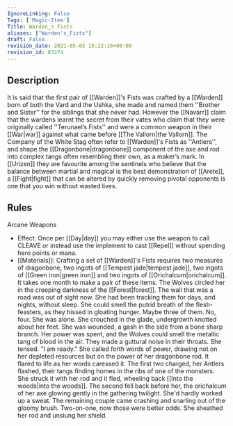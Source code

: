 ```yaml
---
IgnoreLinking: False
Tags: ['Magic-Item']
Title: Warden_s Fists
aliases: ["Warden's_Fists"]
draft: False
revision_date: 2021-05-03 15:22:16+00:00
revision_id: 83274
---
```


## Description
It is said that the first pair of [[Warden]]'s Fists was crafted by a [[Warden]] born of both the Vard and the Ushka, she made and named them ''Brother and Sister'' for the siblings that she never had. However the [[Navarr]] claim that the wardens learnt the secret from their vates who claim that they were originally called ''Terunael’s Fists'' and were a common weapon in their [[War|war]] against what came before [[The Vallorn|the Vallorn]].
The Company of the White Stag often refer to [[Warden]]'s Fists as ''Antlers'', and shape the [[Dragonbone|dragonbone]] component of the axe and rod into complex tangs often resembling their own, as a maker’s mark.
In [[Urizen]] they are favourite among the sentinels who believe that the balance between martial and magical is the best demonstration of [[Arete]], a [[Fight|fight]] that can be altered by quickly removing pivotal opponents is one that you win without wasted lives.
## Rules
Arcane Weapons
* Effect: Once per [[Day|day]] you may either use the weapon to call CLEAVE or instead use the implement to cast [[Repel]] without spending hero points or mana.
* [[Materials]]: Crafting a set of [[Warden]]'s Fists requires two measures of dragonbone, two ingots of [[Tempest jade|tempest jade]], two ingots of [[Green iron|green iron]] and two ingots of [[Orichalcum|orichalcum]]. It takes one month to make a pair of these items.
The Wolves circled her in the creeping darkness of the [[Forest|forest]]. The wall that was a road was out of sight now. She had been tracking them for days, and nights, without sleep. She could smell the putrid breath of the flesh-feasters, as they hissed in gloating hunger. 
Maybe three of them. No, four.
She was alone.
She crouched in the glade, undergrowth knotted about her feet. She was wounded, a gash in the side from a bone sharp branch. Her power was spent, and the Wolves could smell the metallic tang of blood in the air. They made a guttural noise in their throats. She tensed.
“I am ready.” She called forth words of power, drawing not on her depleted resources but on the power of her dragonbone rod. It flared to life as her words caressed it.
The first two charged, her Antlers flashed, their tangs finding homes in the ribs of one of the monsters. She struck it with her rod and it fled,  wheeling back [[Into the woods|into the woods]]. The second fell back before her, the orichalcum of her axe glowing gently in the gathering twilight. She'd hardly worked up a sweat. 
The remaining couple came crashing and snarling out of the gloomy brush. 
Two-on-one, now those were better odds. She sheathed her rod and unslung her shield.
